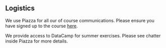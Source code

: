 ## Logistics

We use Piazza for all our of course communications. Please ensure you have
signed up to the course
[here](https://piazza.com/princeton/summer2018/socsmc_su2018).

We provide access to DataCamp for summer exercises. Please see chatter inside
Piazza for more details.
